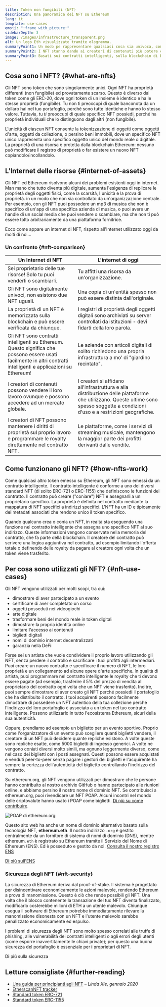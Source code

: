 ```yaml
---
title: Token non fungibili (NFT)
description: Una panoramica dei NFT su Ethereum
lang: it
template: use-cases
emoji: ":frame_with_picture:"
sidebarDepth: 3
image: /images/infrastructure_transparent.png
alt: Un logo Eth visualizzato tramite ologramma.
summaryPoint1: Un modo pe rappresentare qualsiasi cosa sia univoca, come una risorsa basata su Ethereum.
summaryPoint2: I NFT stanno dando ai creatori di contenuti più potere che mai.
summaryPoint3: Basati sui contratti intelligenti, sulla blockchain di Ethereum.
---
```


## Cosa sono i NFT? {#what-are-nfts}

Gli NFT sono token che sono singolarmente unici. Ogni NFT ha proprietà differenti (non fungibile) ed provatamente scarso. Questo è diverso dai token come gli ERC-20, dove ogni token di un insieme è identico e ha le stesse proprietà (fungibile). Tu non ti preoccupi di quale banconota da un dollaro hai nel tuo portafoglio, perché sono tutte identiche e hanno lo stesso valore. Tuttavia, tu _ti_ preoccupi di quale specifico NFT possiedi, perché ha proprietà individuali che lo distinguono dagli altri (non fungibile).

L'unicità di ciascun NFT consente la tokenizzazione di oggetti come oggetti d'arte, oggetti da collezione, o persino beni immobili, dove un specifico NFT unico rappresenta uno specifico oggetto unico del mondo reale o digitale. La proprietà di una risorsa è protetta dalla blockchain Ethereum: nessuno può modificare il registro di proprietà o far esistere un nuovo NFT copiandolo/incollandolo.

<YouTube id="Xdkkux6OxfM" />

## L'Internet delle risorse {#internet-of-assets}

Gli NFT ed Ethereum risolvono alcuni dei problemi esistenti oggi in internet. Man mano che tutto diventa più digitale, aumenta l'esigenza di replicare le proprietà degli oggetti fisici, come la scarsità, l'unicità e la prova di proprietà. in un modo che non sia controllato da un'organizzazione centrale. Per esempio, con gli NFT puoi possedere un mp3 di musica che non è specifico di un'app di una specifica azienda di musica, o puoi avere un handle di un social media che puoi vendere o scambiare, ma che non ti può essere tolto arbitrariamente da una piattaforma fornitrice.

Ecco come appare un internet di NFT, rispetto all'Internet utilizzato oggi da molti di noi...

### Un confronto {#nft-comparison}

| Un Internet di NFT                                                                                                                                                | L'internet di oggi                                                                                                                                                                  |
| ----------------------------------------------------------------------------------------------------------------------------------------------------------------- | ----------------------------------------------------------------------------------------------------------------------------------------------------------------------------------- |
| Sei proprietario delle tue risorse! Solo tu puoi venderli o scambiarli.                                                                                           | Tu affitti una risorsa da un'organizzazione.                                                                                                                                        |
| Gli NFT sono digitalmente univoci, non esistono due NFT uguali.                                                                                                   | Una copia di un'entità spesso non può essere distinta dall'originale.                                                                                                               |
| La proprietà di un NFT è memorizzata sulla blockchain e può essere verificata da chiunque.                                                                        | I registri di proprietà degli oggetti digitali sono archiviati su server controllati da istituzioni - devi fidarti della loro parola.                                               |
| Gli NFT sono contratti intelligenti su Ethereum. Questo significa che possono essere usati facilmente in altri contratti intelligenti e applicazioni su Ethereum! | Le aziende con articoli digitali di solito richiedono una propria infrastruttura a mo' di "giardino recintato".                                                                     |
| I creatori di contenuti possono vendere il loro lavoro ovunque e possono accedere ad un mercato globale.                                                          | I creatori si affidano all'infrastruttura e alla distribuzione delle piattaforme che utilizzano. Queste ultime sono spesso soggette a condizioni d'uso e a restrizioni geografiche. |
| I creatori di NFT possono mantenere i diritti di proprietà sul proprio lavoro e programmare le royalty direttamente nel contratto NFT.                            | Le piattaforme, come i servizi di streaming musicale, mantengono la maggior parte dei profitti derivanti dalle vendite.                                                             |

## Come funzionano gli NFT? {#how-nfts-work}

Come qualsiasi altro token emesso su Ethereum, gli NFT sono emessi da un contratto intelligente. Il contratto intelligente è conforme a uno dei diversi standard NFT (di solito ERC-721 o ERC-1155) che definiscono le funzioni del contratto. Il contratto può creare ("coniare") NFT e assegnarli a un proprietario specifico. La proprietà è definita nel contratto mediante la mappatura di NFT specifici a indirizzi specifici. L'NFT ha un ID e tipicamente dei metadati associati che rendono unico il token specifico.

Quando qualcuno crea o conia un NFT, in realtà sta eseguendo una funzione nel contratto intelligente che assegna uno specifico NFT al suo indirizzo. Queste informazioni vengono conservate nella memoria del contratto, che fa parte della blockchain. Il creatore del contratto può scrivere una logica aggiuntiva nel contratto, ad esempio limitando l'offerta totale o definendo delle royalty da pagare al creatore ogni volta che un token viene trasferito.

## Per cosa sono utilizzati gli NFT? {#nft-use-cases}

Gli NFT vengono utilizzati per molti scopi, tra cui:

- dimostrare di aver partecipato a un evento
- certificare di aver completato un corso
- oggetti posseduti nei videogiochi
- arte digitale
- trasformare beni del mondo reale in token digitali
- dimostrare la propria identità online
- limitare l'accesso ai contenuti
- biglietti digitali
- nomi di dominio internet decentralizzati
- garanzia nella DeFi

Forse sei un artista che vuole condividere il proprio lavoro utilizzando gli NFT, senza perdere il controllo e sacrificare i tuoi profitti agli intermediari. Puoi creare un nuovo contratto e specificare il numero di NFT, le loro proprietà e un collegamento ad alcune opere d'arte specifiche. In qualità di artista, puoi programmare nel contratto intelligente le royalty che ti devono essere pagate (ad esempio, trasferire il 5% del prezzo di vendita al proprietario del contratto ogni volta che un NFT viene trasferito). Inoltre, puoi sempre dimostrare di aver creato gli NFT perché possiedi il portafoglio che ha distribuito il contratto. I tuoi acquirenti possono facilmente dimostrare di possedere un NFT autentico della tua collezione perché l'indirizzo del loro portafoglio è associato a un token nel tuo contratto intelligente. Possono utilizzarlo in tutto l'ecosistema Ethereum, sicuri della sua autenticità.

Oppure, prendiamo ad esempio un biglietto per un evento sportivo. Proprio come l'organizzatore di un evento può scegliere quanti biglietti vendere, il creatore di un NFT può decidere quante repliche esistono. A volte queste sono repliche esatte, come 5000 biglietti di ingresso generici. A volte ne vengono coniati diversi molto simili, ma ognuno leggermente diverso, come nel caso dei biglietti con i posti assegnati. Questi possono essere acquistati e venduti peer-to-peer senza pagare i gestori dei biglietti e l'acquirente ha sempre la certezza dell'autenticità del biglietto controllando l'indirizzo del contratto.

Su ethereum.org, gli NFT vengono utilizzati per dimostrare che le persone hanno contribuito al nostro archivio GitHub o hanno partecipato alle riunioni online, e abbiamo persino il nostro nome di dominio NFT. Se contribuisci a ethereum.org, puoi rivendicare un NFT POAP. Alcuni incontri nel mondo delle criptovalute hanno usato i POAP come biglietti. [Di più su come contribuire](/contributing/#poap).

![POAP di ethereum.org](./poap.png)

Questo sito web ha anche un nome di dominio alternativo basato sulla tecnologia NFT, **ethereum.eth**. Il nostro indirizzo `.org` è gestito centralmente da un fornitore di sistema di nomi di dominio (DNS), mentre ethereum`.eth` è registrato su Ethereum tramite il Servizio del Nome di Ethereum (ENS). Ed è posseduto e gestito da noi. [Consulta il nostro registro ENS](https://app.ens.domains/name/ethereum.eth)

[Di più sull'ENS](https://app.ens.domains)

<Divider />

### Sicurezza degli NFT {#nft-security}

La sicurezza di Ethereum deriva dal proof-of-stake. Il sistema è progettato per disincentivare economicamente le azioni malevole, rendendo Ethereum a prova di manomissione. Questo è ciò che rende possibili gli NFT. Una volta che il blocco contenente la transazione del tuo NFT diventa finalizzato, modificarlo costerebbe milioni di ETH a un utente malevolo. Chiunque esegua il software di Ethereum potrebbe immediatamente rilevare la manomissione disonesta con un NFT e l'utente malevolo sarebbe penalizzato economicamente ed espulso.

I problemi di sicurezza degli NFT sono molto spesso correlati alle truffe di phishing, alle vulnerabilità dei contratti intelligenti o agli errori degli utenti (come esporre inavvertitamente le chiavi private); per questo una buona sicurezza del portafoglio è essenziale per i proprietari di NFT.

<ButtonLink to="/security/">
  Di più sulla sicurezza
</ButtonLink>

## Letture consigliate {#further-reading}

- [Una guida per principianti agli NFT](https://linda.mirror.xyz/df649d61efb92c910464a4e74ae213c4cab150b9cbcc4b7fb6090fc77881a95d) – _Linda Xie, gennaio 2020_
- [EtherscanNFT tracker](https://etherscan.io/nft-top-contracts)
- [Standard token ERC-721](/developers/docs/standards/tokens/erc-721/)
- [Standard token ERC-1155](/developers/docs/standards/tokens/erc-1155/)

<Divider />

<QuizWidget quizKey="nfts" />
